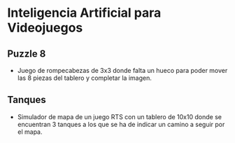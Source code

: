 ﻿# Inteligencia Artificial para Videojuegos


## Puzzle 8

 - Juego de rompecabezas de 3x3 donde falta un hueco para poder mover las 8 piezas del tablero y completar la imagen.


## Tanques

 - Simulador de mapa de un juego RTS con un tablero de 10x10 donde se encuentran 3 tanques a los que se ha de indicar un camino a seguir por el mapa.
